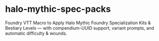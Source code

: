 # halo-mythic-spec-packs
Foundry VTT Macro to Apply Halo Mythic Foundry Specialization Kits &amp; Bestiary Levels — with compendium-UUID support, variant prompts, and automatic difficulty &amp; wounds.
